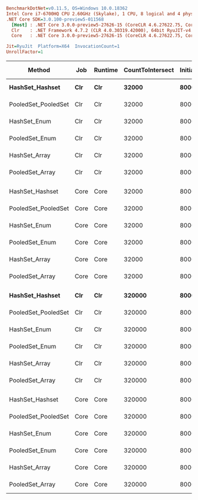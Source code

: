 ``` ini

BenchmarkDotNet=v0.11.5, OS=Windows 10.0.18362
Intel Core i7-6700HQ CPU 2.60GHz (Skylake), 1 CPU, 8 logical and 4 physical cores
.NET Core SDK=3.0.100-preview5-011568
  [Host] : .NET Core 3.0.0-preview5-27626-15 (CoreCLR 4.6.27622.75, CoreFX 4.700.19.22408), 64bit RyuJIT
  Clr    : .NET Framework 4.7.2 (CLR 4.0.30319.42000), 64bit RyuJIT-v4.8.3801.0
  Core   : .NET Core 3.0.0-preview5-27626-15 (CoreCLR 4.6.27622.75, CoreFX 4.700.19.22408), 64bit RyuJIT

Jit=RyuJit  Platform=X64  InvocationCount=1  
UnrollFactor=1  

```
|              Method |  Job | Runtime | CountToIntersect | InitialSetSize |       Mean |      Error |     StdDev |     Median | Ratio | RatioSD | Gen 0 | Gen 1 | Gen 2 | Allocated |
|-------------------- |----- |-------- |----------------- |--------------- |-----------:|-----------:|-----------:|-----------:|------:|--------:|------:|------:|------:|----------:|
|     **HashSet_Hashset** |  **Clr** |     **Clr** |            **32000** |        **8000000** | **1,311.7 us** |  **25.908 us** |  **63.064 us** | **1,301.0 us** |  **1.00** |    **0.00** |     **-** |     **-** |     **-** |    **8192 B** |
| PooledSet_PooledSet |  Clr |     Clr |            32000 |        8000000 |   969.7 us |  21.553 us |  61.142 us |   952.0 us |  0.74 |    0.05 |     - |     - |     - |    8192 B |
|        HashSet_Enum |  Clr |     Clr |            32000 |        8000000 | 1,590.2 us |  31.573 us |  56.121 us | 1,582.4 us |  1.22 |    0.07 |     - |     - |     - |    8192 B |
|      PooledSet_Enum |  Clr |     Clr |            32000 |        8000000 | 1,153.8 us |  25.057 us |  40.463 us | 1,151.0 us |  0.88 |    0.05 |     - |     - |     - |    8192 B |
|       HashSet_Array |  Clr |     Clr |            32000 |        8000000 | 1,617.3 us |  37.593 us | 108.465 us | 1,586.1 us |  1.23 |    0.10 |     - |     - |     - |    8192 B |
|     PooledSet_Array |  Clr |     Clr |            32000 |        8000000 | 1,024.2 us |  20.312 us |  41.031 us | 1,019.2 us |  0.78 |    0.05 |     - |     - |     - |         - |
|                     |      |         |                  |                |            |            |            |            |       |         |       |       |       |           |
|     HashSet_Hashset | Core |    Core |            32000 |        8000000 | 1,353.7 us |  45.639 us | 129.470 us | 1,305.6 us |  1.00 |    0.00 |     - |     - |     - |      40 B |
| PooledSet_PooledSet | Core |    Core |            32000 |        8000000 |   965.9 us |  19.114 us |  31.936 us |   952.8 us |  0.68 |    0.08 |     - |     - |     - |      40 B |
|        HashSet_Enum | Core |    Core |            32000 |        8000000 | 1,497.6 us |  29.708 us |  68.259 us | 1,482.4 us |  1.09 |    0.10 |     - |     - |     - |      40 B |
|      PooledSet_Enum | Core |    Core |            32000 |        8000000 | 1,169.8 us |  23.349 us |  47.165 us | 1,155.0 us |  0.85 |    0.09 |     - |     - |     - |      40 B |
|       HashSet_Array | Core |    Core |            32000 |        8000000 | 1,486.0 us |  30.175 us |  66.235 us | 1,468.0 us |  1.08 |    0.11 |     - |     - |     - |      32 B |
|     PooledSet_Array | Core |    Core |            32000 |        8000000 |   959.4 us |   9.342 us |   8.282 us |   959.6 us |  0.60 |    0.02 |     - |     - |     - |         - |
|                     |      |         |                  |                |            |            |            |            |       |         |       |       |       |           |
|     **HashSet_Hashset** |  **Clr** |     **Clr** |           **320000** |        **8000000** | **3,365.0 us** |  **66.331 us** |  **76.387 us** | **3,366.7 us** |  **1.00** |    **0.00** |     **-** |     **-** |     **-** |    **8192 B** |
| PooledSet_PooledSet |  Clr |     Clr |           320000 |        8000000 | 3,037.5 us |  60.648 us | 110.898 us | 3,015.9 us |  0.91 |    0.04 |     - |     - |     - |    8192 B |
|        HashSet_Enum |  Clr |     Clr |           320000 |        8000000 | 8,799.7 us | 147.300 us | 151.267 us | 8,821.9 us |  2.61 |    0.07 |     - |     - |     - |    8192 B |
|      PooledSet_Enum |  Clr |     Clr |           320000 |        8000000 | 8,466.3 us | 167.013 us | 228.609 us | 8,421.9 us |  2.52 |    0.07 |     - |     - |     - |    8192 B |
|       HashSet_Array |  Clr |     Clr |           320000 |        8000000 | 9,007.2 us | 104.056 us |  86.892 us | 9,016.0 us |  2.66 |    0.06 |     - |     - |     - |    8192 B |
|     PooledSet_Array |  Clr |     Clr |           320000 |        8000000 | 6,786.8 us | 115.024 us |  96.050 us | 6,805.2 us |  2.01 |    0.04 |     - |     - |     - |         - |
|                     |      |         |                  |                |            |            |            |            |       |         |       |       |       |           |
|     HashSet_Hashset | Core |    Core |           320000 |        8000000 | 3,516.1 us | 108.554 us | 316.658 us | 3,371.0 us |  1.00 |    0.00 |     - |     - |     - |      40 B |
| PooledSet_PooledSet | Core |    Core |           320000 |        8000000 | 3,065.1 us |  59.888 us |  91.455 us | 3,069.6 us |  0.81 |    0.07 |     - |     - |     - |      40 B |
|        HashSet_Enum | Core |    Core |           320000 |        8000000 | 9,433.6 us | 178.455 us | 149.018 us | 9,366.2 us |  2.42 |    0.08 |     - |     - |     - |      40 B |
|      PooledSet_Enum | Core |    Core |           320000 |        8000000 | 8,626.5 us | 163.823 us | 153.240 us | 8,603.9 us |  2.21 |    0.08 |     - |     - |     - |      40 B |
|       HashSet_Array | Core |    Core |           320000 |        8000000 | 8,689.2 us | 165.944 us | 147.105 us | 8,654.2 us |  2.23 |    0.09 |     - |     - |     - |      32 B |
|     PooledSet_Array | Core |    Core |           320000 |        8000000 | 6,700.8 us | 131.624 us | 166.462 us | 6,645.2 us |  1.73 |    0.10 |     - |     - |     - |         - |
